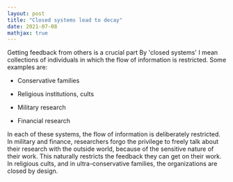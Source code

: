 ```yaml
---
layout: post
title: "Closed systems lead to decay"
date: 2021-07-08
mathjax: true
---
```


Getting feedback from others is a crucial part
By 'closed systems' I mean collections of individuals in which the flow of information is restricted. Some examples are: 

- Conservative families

- Religious institutions, cults

- Military research

- Financial research 

In each of these systems, the flow of information is deliberately restricted. In military and finance, researchers forgo the privilege to freely talk about their research with the outside world, because of the sensitive nature of their work. This naturally restricts the feedback they can get on their work. 
In religious cults, and in ultra-conservative families, the organizations are closed by design. 
